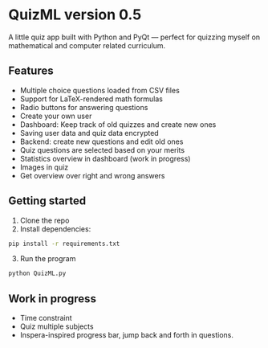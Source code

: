 # QuizML version 0.5

A little quiz app built with Python and PyQt — perfect for quizzing myself on mathematical and computer related curriculum.

## Features

- Multiple choice questions loaded from CSV files
- Support for LaTeX-rendered math formulas
- Radio buttons for answering questions
- Create your own user
- Dashboard: Keep track of old quizzes and create new ones
- Saving user data and quiz data encrypted
- Backend: create new questions and edit old ones
- Quiz questions are selected based on your merits
- Statistics overview in dashboard (work in progress)
- Images in quiz
- Get overview over right and wrong answers

## Getting started

1. Clone the repo
2. Install dependencies:

```bash
pip install -r requirements.txt
```

3. Run the program

```bash
python QuizML.py
```

## Work in progress

- Time constraint
- Quiz multiple subjects
- Inspera-inspired progress bar, jump back and forth in questions.
